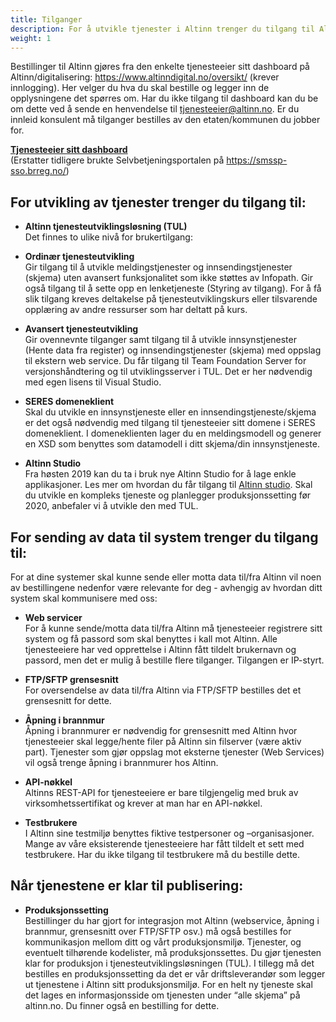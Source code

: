 ```yaml
---
title: Tilganger
description: For å utvikle tjenester i Altinn trenger du tilgang til Altinns verktøy og webløsninger.
weight: 1
---
```


Bestillinger til Altinn gjøres fra den enkelte tjenesteeier sitt dashboard på Altinn/digitalisering: https://www.altinndigital.no/oversikt/ (krever innlogging). Her velger du hva du skal bestille og legger inn de opplysningene det spørres om. Har du ikke tilgang til dashboard kan du be om dette ved å sende en henvendelse til [tjenesteeier@altinn.no](tjenesteeier@altinn.no). Er du innleid konsulent må tilganger bestilles av den etaten/kommunen du jobber for.

**[Tjenesteeier sitt dashboard](https://www.altinndigital.no/oversikt/)**<br>
(Erstatter tidligere brukte Selvbetjeningsportalen på https://smssp-sso.brreg.no/)

## For utvikling av tjenester trenger du tilgang til:

- **Altinn tjenesteutviklingsløsning (TUL)**<br>Det finnes to ulike nivå for brukertilgang: 

 - **Ordinær tjenesteutvikling**<br>Gir tilgang til å utvikle meldingstjenester og innsendingstjenester (skjema) uten avansert funksjonalitet som ikke støttes av Infopath. Gir også tilgang til å sette opp en lenketjeneste (Styring av tilgang). For å få slik tilgang kreves deltakelse på tjenesteutviklingskurs eller tilsvarende opplæring av andre ressurser som har deltatt på kurs.
 - **Avansert tjenesteutvikling**<br>Gir ovennevnte tilganger samt tilgang til å utvikle innsynstjenester (Hente data fra register) og innsendingstjenester (skjema) med oppslag til ekstern web service. Du får tilgang til Team Foundation Server for versjonshåndtering og til utviklingsserver i TUL. Det er her nødvendig med egen lisens til Visual Studio.

- **SERES domeneklient**<br>Skal du utvikle en innsynstjeneste eller en innsendingstjeneste/skjema er det også nødvendig med tilgang til tjenesteeier sitt domene i SERES domeneklient. I domeneklienten lager du en meldingsmodell og generer en XSD som benyttes som datamodell i ditt skjema/din innsynstjeneste.

- **Altinn Studio**<br>Fra høsten 2019 kan du ta i bruk nye Altinn Studio for å lage enkle applikasjoner. Les mer om hvordan du får tilgang til [Altinn studio](/docs/altinn-studio/). Skal du utvikle en kompleks tjeneste og planlegger produksjonssetting før 2020, anbefaler vi å utvikle den med TUL.

## For sending av data til system trenger du tilgang til:
For at dine systemer skal kunne sende eller motta data til/fra Altinn vil noen av bestillingene nedenfor være relevante for deg - avhengig av hvordan ditt system skal kommunisere med oss:

- **Web servicer**<br>For å kunne sende/motta data til/fra Altinn må tjenesteeier registrere sitt system og få passord som skal benyttes i kall mot Altinn. Alle tjenesteeiere har ved opprettelse i Altinn fått tildelt brukernavn og passord, men det er mulig å bestille flere tilganger. Tilgangen er IP-styrt.

- **FTP/SFTP grensesnitt**<br>For oversendelse av data til/fra Altinn via FTP/SFTP bestilles det et grensesnitt for dette.

- **Åpning i brannmur**<br>Åpning i brannmurer er nødvendig for grensesnitt med Altinn hvor tjenesteeier skal legge/hente filer på Altinn sin filserver (være aktiv part). Tjenester som gjør oppslag mot eksterne tjenester (Web Services) vil også trenge åpning i brannmurer hos Altinn.

- **API-nøkkel**<br>Altinns REST-API for tjenesteeiere er bare tilgjengelig med bruk av virksomhetssertifikat og krever at man har en API-nøkkel.

- **Testbrukere**<br>I Altinn sine testmiljø benyttes fiktive testpersoner og –organisasjoner. Mange av våre eksisterende tjenesteeiere har fått tildelt et sett med testbrukere. Har du ikke tilgang til testbrukere må du bestille dette.

## Når tjenestene er klar til publisering:

- **Produksjonssetting**<br>Bestillinger du har gjort for integrasjon mot Altinn (webservice, åpning i brannmur, grensesnitt over FTP/SFTP osv.) må også bestilles for kommunikasjon mellom ditt og vårt produksjonsmiljø. Tjenester, og eventuelt tilhørende kodelister, må produksjonssettes. Du gjør tjenesten klar for produksjon i tjenesteutviklingsløsningen (TUL). I tillegg må det bestilles en produksjonssetting da det er vår driftsleverandør som legger ut tjenestene i Altinn sitt produksjonsmiljø. For en helt ny tjeneste skal det lages en informasjonsside om tjenesten under “alle skjema” på altinn.no. Du finner også en bestilling for dette.